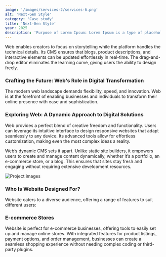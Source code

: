 ```yaml
---
image: '/images/services-2/services-6.png'
alt: 'Next-Gen Style'
category: 'Case study'
title: 'Next-Gen Style'
year: 2025
description: 'Purpose of Lorem Ipsum: Lorem Ipsum is a type of placeholder text commonly used in the design and publishing industries. It allows designers to fill a layout with text that resembles natural language without the distraction of meaningful content. This helps to focus on the visual aspects of the design, such as typography, spacing, and overall composition, making it easier to evaluate the aesthetic qualities of a project.'
---
```


Web enables creators to focus on storytelling while the platform handles the technical details. Its CMS ensures that blogs, product descriptions, and interactive elements can be updated effortlessly in real-time. The drag-and-drop editor eliminates the learning curve, giving users the ability to design freely.

### Crafting the Future: Web's Role in Digital Transformation

The modern web landscape demands flexibility, speed, and innovation. Web is at the forefront of enabling businesses and individuals to transform their online presence with ease and sophistication.

### Exploring Web: A Dynamic Approach to Digital Solutions

Web provides a perfect blend of creative freedom and functionality. Users can leverage its intuitive interface to design responsive websites that adapt seamlessly to any device. Its advanced tools allow for effortless customization, making even the most complex ideas a reality.

Web’s dynamic CMS sets it apart. Unlike static site builders, it empowers users to create and manage content dynamically, whether it’s a portfolio, an e-commerce store, or a blog. This ensures that sites stay fresh and engaging without requiring extensive development resources.

![Project images](/images/project-details/project-details-2-banner.png)

### Who Is Website Designed For?

Website caters to a diverse audience, offering a range of features to suit different users:

### E-commerce Stores

Website is perfect for e-commerce businesses, offering tools to easily set up and manage online stores. With integrated features for product listings, payment options, and order management, businesses can create a seamless shopping experience without needing complex coding or third-party plugins.
